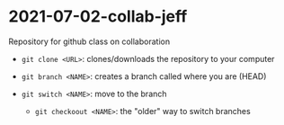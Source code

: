 # 2021-07-02-collab-jeff
Repository for github class on collaboration


- `git clone <URL>`: clones/downloads the repository to your computer

- `git branch <NAME>`: creates a branch called <NAME> where you are (HEAD)
- `git switch <NAME>`: move to the branch <NAME>
	- `git checkoout <NAME>`: the "older" way to switch branches

